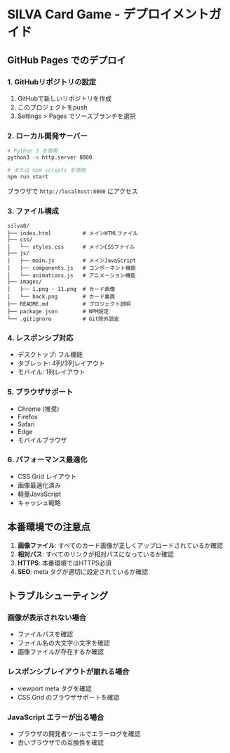 # SILVA Card Game - デプロイメントガイド

## GitHub Pages でのデプロイ

### 1. GitHubリポジトリの設定

1. GitHubで新しいリポジトリを作成
2. このプロジェクトをpush
3. Settings > Pages でソースブランチを選択

### 2. ローカル開発サーバー

```bash
# Python 3 を使用
python3 -m http.server 8000

# または npm scripts を使用
npm run start
```

ブラウザで `http://localhost:8000` にアクセス

### 3. ファイル構成

```
silva8/
├── index.html          # メインHTMLファイル
├── css/
│   └── styles.css      # メインCSSファイル
├── js/
│   ├── main.js         # メインJavaScript
│   ├── components.js   # コンポーネント機能
│   └── animations.js   # アニメーション機能
├── images/
│   ├── 1.png - 11.png  # カード画像
│   └── back.png        # カード裏面
├── README.md           # プロジェクト説明
├── package.json        # NPM設定
└── .gitignore          # Git除外設定
```

### 4. レスポンシブ対応

- デスクトップ: フル機能
- タブレット: 4列/3列レイアウト
- モバイル: 1列レイアウト

### 5. ブラウザサポート

- Chrome (推奨)
- Firefox
- Safari
- Edge
- モバイルブラウザ

### 6. パフォーマンス最適化

- CSS Grid レイアウト
- 画像最適化済み
- 軽量JavaScript
- キャッシュ戦略

## 本番環境での注意点

1. **画像ファイル**: すべてのカード画像が正しくアップロードされているか確認
2. **相対パス**: すべてのリンクが相対パスになっているか確認
3. **HTTPS**: 本番環境ではHTTPS必須
4. **SEO**: meta タグが適切に設定されているか確認

## トラブルシューティング

### 画像が表示されない場合
- ファイルパスを確認
- ファイル名の大文字小文字を確認
- 画像ファイルが存在するか確認

### レスポンシブレイアウトが崩れる場合
- viewport meta タグを確認
- CSS Grid のブラウザサポートを確認

### JavaScript エラーが出る場合
- ブラウザの開発者ツールでエラーログを確認
- 古いブラウザでの互換性を確認